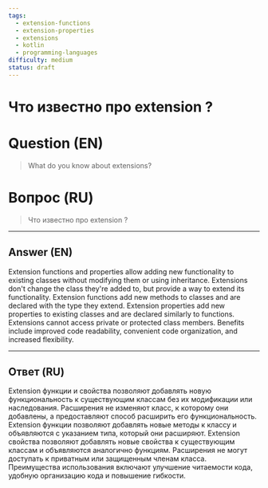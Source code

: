 ```yaml
---
tags:
  - extension-functions
  - extension-properties
  - extensions
  - kotlin
  - programming-languages
difficulty: medium
status: draft
---
```


# Что известно про extension ?

# Question (EN)
> What do you know about extensions?

# Вопрос (RU)
> Что известно про extension ?

---

## Answer (EN)

Extension functions and properties allow adding new functionality to existing classes without modifying them or using inheritance. Extensions don't change the class they're added to, but provide a way to extend its functionality. Extension functions add new methods to classes and are declared with the type they extend. Extension properties add new properties to existing classes and are declared similarly to functions. Extensions cannot access private or protected class members. Benefits include improved code readability, convenient code organization, and increased flexibility.

---

## Ответ (RU)

Extension функции и свойства позволяют добавлять новую функциональность к существующим классам без их модификации или наследования. Расширения не изменяют класс, к которому они добавлены, а предоставляют способ расширить его функциональность. Extension функции позволяют добавлять новые методы к классу и объявляются с указанием типа, который они расширяют. Extension свойства позволяют добавлять новые свойства к существующим классам и объявляются аналогично функциям. Расширения не могут доступать к приватным или защищенным членам класса. Преимущества использования включают улучшение читаемости кода, удобную организацию кода и повышение гибкости.


